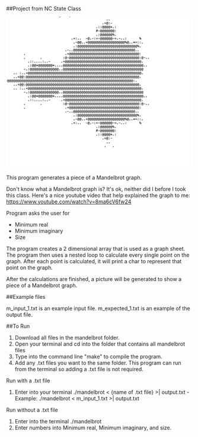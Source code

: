 ##Project from NC State Class

![alt tag](https://github.com/btyy77c/C-language/blob/master/mandelbrot/example.jpg)

This program generates a piece of a Mandelbrot graph. 

Don't know what a Mandelbrot graph is?  It's ok, neither did I before I took this class.  Here's a nice youtube video that help explained the graph to me:  
https://www.youtube.com/watch?v=8ma6cV6fw24


Program asks the user for 
   - Minimum real
   - Minimum imaginary
   - Size

The program creates a 2 dimensional array that is used as a graph sheet.  The program then uses a nested loop to calculate every single point on the graph.  After each point is calculated, it will print a char to represent that point on the graph. 

After the calculations are finished, a picture will be generated to show a piece of a Mandelbrot graph. 

##Example files

m_input_1.txt is an example input file. 
m_expected_1.txt is an example of the output file.

##To Run
   1. Download all files in the mandelbrot folder.
   2. Open your terminal and cd into the folder that contains all mandelbrot files
   3. Type into the command line "make" to compile the program.
   4. Add any .txt files you want to the same folder.  This program can run from the terminal so adding a .txt file is not required.

Run with a .txt file
   1. Enter into your terminal ./mandelbrot < {name of .txt file} >| output.txt
   -Example: ./mandelbrot < m_input_1.txt >| output.txt

Run without a .txt file
   1. Enter into the terminal ./mandelbrot
   2. Enter numbers into Minimum real, Minimum imaginary, and size.
